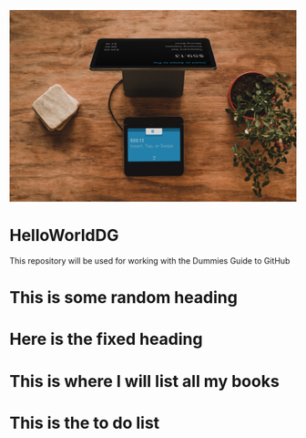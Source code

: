 ![headshot](unpslash.jpg)

# HelloWorldDG
This repository will be used for working with the Dummies Guide to GitHub

# This is some random heading

# Here is the fixed heading

# This is where I will list all my books

# This is the to do list
